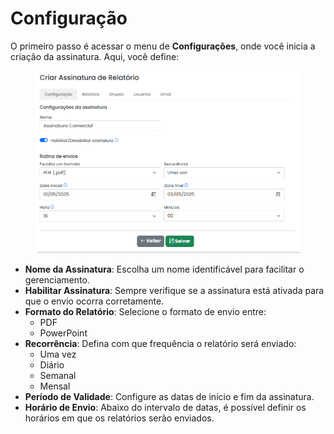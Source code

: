 # Configuração

O primeiro passo é acessar o menu de **Configurações**, onde você inicia a criação da assinatura. Aqui, você define:

<figure><img src="../../.gitbook/assets/Criando Assinatura P1.png" alt=""><figcaption></figcaption></figure>

* **Nome da Assinatura**: Escolha um nome identificável para facilitar o gerenciamento.
* **Habilitar Assinatura**: Sempre verifique se a assinatura está ativada para que o envio ocorra corretamente.
* **Formato do Relatório**: Selecione o formato de envio entre:
  * PDF
  * PowerPoint
* **Recorrência**: Defina com que frequência o relatório será enviado:
  * Uma vez
  * Diário
  * Semanal
  * Mensal
* **Período de Validade**: Configure as datas de início e fim da assinatura.
* **Horário de Envio**: Abaixo do intervalo de datas, é possível definir os horários em que os relatórios serão enviados.
